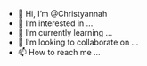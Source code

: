 - 👋 Hi, I’m @Christyannah
- 👀 I’m interested in ...
- 🌱 I’m currently learning ...
- 💞️ I’m looking to collaborate on ...
- 📫 How to reach me ...

<!---
Christyannah/Christyannah is a ✨ special ✨ repository because its `README.md` (this file) appears on your GitHub profile.
You can click the Preview link to take a look at your changes.
--->
